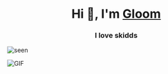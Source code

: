 <h1 align="center">Hi 👋, I'm <a href="https://github.com/GloomiPicksXy" target="blank">
Gloom</a></h1>
<h3 align="center">I love skidds</h3>
<p align="left"> <img src="https://komarev.com/ghpvc/?username=GloomiPicksXy&abbreviated=true" alt="seen" /> </p>
<a target="_blank" align="center">
  <img align="center" alt="GIF" src="https://steamuserimages-a.akamaihd.net/ugc/959716048075296014/6E0EB84D32090719B68289BB3F6A3A977F039D6C/?imw=5000&imh=5000&ima=fit&impolicy=Letterbox&imcolor=%23000000&letterbox=false">
</a>

